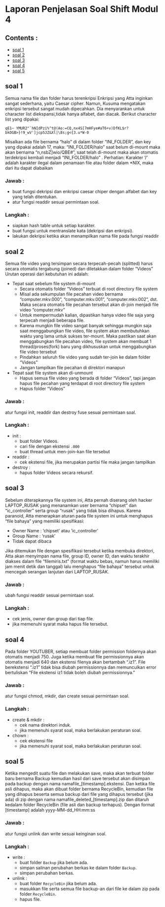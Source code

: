 # Laporan Penjelasan Soal Shift Modul 4

## Contents :
- [soal 1](#soal_1)
- [soal 2](#soal_2)
- [soal 3](#soal_3)
- [soal 4](#soal_4)
- [soal 5](#soal_5)

## soal 1 <a name="soal_1"></a>
Semua nama file dan folder harus terenkripsi
Enkripsi yang Atta inginkan sangat sederhana, yaitu Caesar cipher. Namun, Kusuma mengatakan enkripsi tersebut sangat mudah dipecahkan. Dia menyarankan untuk character list diekspansi,tidak hanya alfabet, dan diacak. Berikut character list yang dipakai:

    qE1~ YMUR2"`hNIdPzi%^t@(Ao:=CQ,nx4S[7mHFye#aT6+v)DfKL$r?bkOGB>}!9_wV']jcp5JZ&Xl|\8s;g<{3.u*W-0

Misalkan ada file bernama “halo” di dalam folder “INI_FOLDER”, dan key yang dipakai adalah 17, maka:
“INI_FOLDER/halo” saat belum di-mount maka akan bernama “n,nsbZ]wio/QBE#”, saat telah di-mount maka akan otomatis terdekripsi kembali menjadi “INI_FOLDER/halo” .
Perhatian: Karakter ‘/’ adalah karakter ilegal dalam penamaan file atau folder dalam *NIX, maka dari itu dapat diabaikan


### Jawab :
- buat fungsi dekripsi dan enkripsi caesar chiper dengan alfabet dan key yang telah ditentukan.
- atur fungsi readdir sesuai permintaan soal.

### Langkah :

- siapkan hash table untuk setiap karakter.
- buat fungsi untuk mentranslate kata (dekripsi dan enkripsi).
- lakukan dekripsi ketika akan menampilkan nama file pada fungsi readdir

## soal 2 <a name="soal_2"></a>
Semua file video yang tersimpan secara terpecah-pecah (splitted) harus secara otomatis tergabung (joined) dan diletakkan dalam folder “Videos”
Urutan operasi dari kebutuhan ini adalah:
- Tepat saat sebelum file system di-mount
    - Secara otomatis folder “Videos” terbuat di root directory file system
    - Misal ada sekumpulan file pecahan video bernama “computer.mkv.000”, “computer.mkv.001”, “computer.mkv.002”, dst. Maka secara otomatis file pecahan tersebut akan di-join menjadi file video “computer.mkv”
    - Untuk mempermudah kalian, dipastikan hanya video file saja yang terpecah menjadi beberapa file.
    - Karena mungkin file video sangat banyak sehingga mungkin saja saat menggabungkan file video, file system akan membutuhkan waktu yang lama untuk sukses ter-mount. Maka pastikan saat akan menggabungkan file pecahan video, file system akan membuat 1 thread/proses(fork) baru yang dikhususkan untuk menggabungkan file video tersebut
    - Pindahkan seluruh file video yang sudah ter-join ke dalam folder “Videos”
    - Jangan tampilkan file pecahan di direktori manapun
- Tepat saat file system akan di-unmount
    - Hapus semua file video yang berada di folder “Videos”, tapi jangan hapus file pecahan yang terdapat di root directory file system
    - Hapus folder “Videos” 


### Jawab :
atur fungsi init, readdir dan destroy fuse sesuai permintaan soal.

### Langkah :

- init :
    - buat folder Videos.
    - cari file dengan ekstensi `.000`
    - buat thread untuk men-join-kan file tersebut
- readdir :
    - cek ekstensi file, jika merupakan partisi file maka jangan tampilkan
- destroy :
    - hapus folder Videos secara rekursif.

## soal 3 <a name="soal_3"></a>
Sebelum diterapkannya file system ini, Atta pernah diserang oleh hacker LAPTOP_RUSAK yang menanamkan user bernama “chipset” dan “ic_controller” serta group “rusak” yang tidak bisa dihapus. Karena paranoid, Atta menerapkan aturan pada file system ini untuk menghapus “file bahaya” yang memiliki spesifikasi:
- Owner Name 	: ‘chipset’ atau ‘ic_controller’
- Group Name	: ‘rusak’
- Tidak dapat dibaca

Jika ditemukan file dengan spesifikasi tersebut ketika membuka direktori, Atta akan menyimpan nama file, group ID, owner ID, dan waktu terakhir diakses dalam file “filemiris.txt” (format waktu bebas, namun harus memiliki jam menit detik dan tanggal) lalu menghapus “file bahaya” tersebut untuk mencegah serangan lanjutan dari LAPTOP_RUSAK.


### Jawab :
ubah fungsi readdir sesuai permintaan soal.

### Langkah :
- cek jenis, owner dan group dari tiap file.
- jika memenuhi syarat maka hapus file tersebut.

## soal 4 <a name="soal_4"></a>
Pada folder YOUTUBER, setiap membuat folder permission foldernya akan otomatis menjadi 750. Juga ketika membuat file permissionnya akan otomatis menjadi 640 dan ekstensi filenya akan bertambah “.iz1”. File berekstensi “.iz1” tidak bisa diubah permissionnya dan memunculkan error bertuliskan “File ekstensi iz1 tidak boleh diubah permissionnya.”

### Jawab :
atur fungsi chmod, mkdir, dan create sesuai permintaan soal.

### Langkah :
- create & mkdir :
    - cek nama direktori induk.
    - jika memenuhi syarat soal, maka berlakukan peraturan soal.
- chown :
    - cek ekstensi file
    - jika memenuhi syarat soal, maka berlakukan peraturan soal.

## soal 5 <a name="soal_5"></a>
Ketika mengedit suatu file dan melakukan save, maka akan terbuat folder baru bernama Backup kemudian hasil dari save tersebut akan disimpan pada backup dengan nama namafile_[timestamp].ekstensi. Dan ketika file asli dihapus, maka akan dibuat folder bernama RecycleBin, kemudian file yang dihapus beserta semua backup dari file yang dihapus tersebut (jika ada) di zip dengan nama namafile_deleted_[timestamp].zip dan ditaruh kedalam folder RecycleBin (file asli dan backup terhapus). Dengan format [timestamp] adalah yyyy-MM-dd_HH:mm:ss

### Jawab :
atur fungsi unlink dan write sesuai keinginan soal.

### Langkah :
- write :
    - buat folder `Backup` jika belum ada.
    - simpan salinan perubahan berkas ke dalam folder `Backup`.
    - simpan perubahan berkas.
- unlink :
    - buat folder `RecycleBin` jika belum ada.
    - masukkan file serta semua file backup-an dari file ke dalam zip pada folder `RecycleBin`.
    - hapus file.